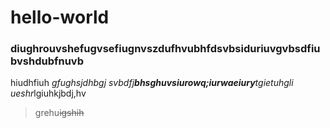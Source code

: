 # hello-world

### diughrouvshefugvsefiugnvszdufhvubhfdsvbsiduriuvgvbsdfiubvshdubfnuvb

hiudhfiuh *gfughsjdhbgj svbdfj**bhsghuvsiurowq;iurwaeiury**tgietuhgli ueshr*lgiuhkjbdj,hv

> grehu~~igshih~~

